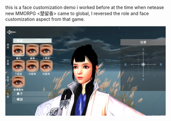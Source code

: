 this is a face customization demo i worked before at the time when netease new MMORPG <楚留香> came to global, I reversed the role and face customization aspect from that game.

![screenshot](screenshot.jpg)